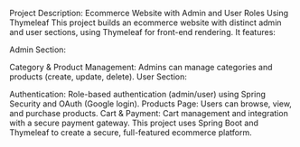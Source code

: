 Project Description: Ecommerce Website with Admin and User Roles Using Thymeleaf
This project builds an ecommerce website with distinct admin and user sections, using Thymeleaf for front-end rendering. It features:

Admin Section:

Category & Product Management: Admins can manage categories and products (create, update, delete).
User Section:

Authentication: Role-based authentication (admin/user) using Spring Security and OAuth (Google login).
Products Page: Users can browse, view, and purchase products.
Cart & Payment: Cart management and integration with a secure payment gateway.
This project uses Spring Boot and Thymeleaf to create a secure, full-featured ecommerce platform.







